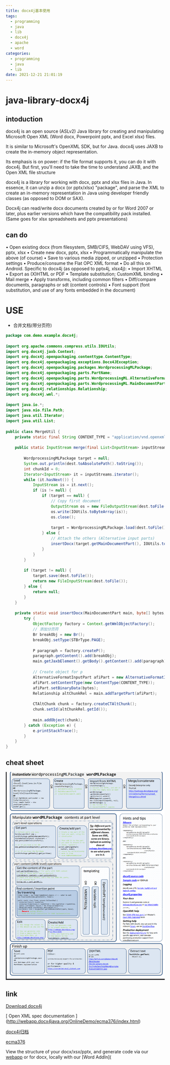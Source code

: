 ```yaml
---
title: docx4j基本使用
tags:
  - programming
  - java
  - lib
  - docx4j
  - apache
  - word
categories:
  - programming
  - java
  - lib
date: 2021-12-21 21:01:19
---
```


# java-library-docx4j

## intoduction

docx4j is an open source (ASLv2) Java library for creating and manipulating Microsoft Open XML (Word docx, Powerpoint pptx, and Excel xlsx) files.

It is similar to Microsoft's OpenXML SDK, but for Java. docx4j uses JAXB to create the in-memory object representation.

Its emphasis is on power: if the file format supports it, you can do it with docx4j. But first, you'll need to take the time to understand JAXB, and the Open XML file structure

docx4j is a library for working with docx, pptx and xlsx files in Java.  In essence, it can unzip a docx (or 
pptx/xlsx) "package", and parse the XML to create an in-memory representation in Java using developer 
friendly classes (as opposed to DOM or SAX).

Docx4j can read/write docx documents created by or for Word 2007 or later, plus earlier versions which 
have the compatibility pack installed. (Same goes for xlsx spreadsheets and pptx presentations)

## can do

• Open existing docx (from filesystem, SMB/CIFS, WebDAV using VFS), pptx, xlsx 
• Create new docx, pptx, xlsx 
• Programmatically manipulate the above (of course) 
• Save to various media zipped, or unzipped 
• Protection settings 
• Produce/consume  the Flat OPC XML format 
• Do all this on Android. 
Specific to docx4j (as opposed to pptx4j, xlsx4j): 
• Import XHTML 
• Export as (X)HTML or PDF 
• Template substitution; CustomXML binding 
• Mail merge 
• Apply transforms, including common filters 
• Diff/compare documents, paragraphs or sdt (content controls) 
• Font support (font substitution, and use of any fonts embedded in the document) 

# USE

- 合并文档(带分页符)

```java
package com.demo.example.docx4j;

import org.apache.commons.compress.utils.IOUtils;
import org.docx4j.jaxb.Context;
import org.docx4j.openpackaging.contenttype.ContentType;
import org.docx4j.openpackaging.exceptions.Docx4JException;
import org.docx4j.openpackaging.packages.WordprocessingMLPackage;
import org.docx4j.openpackaging.parts.PartName;
import org.docx4j.openpackaging.parts.WordprocessingML.AlternativeFormatInputPart;
import org.docx4j.openpackaging.parts.WordprocessingML.MainDocumentPart;
import org.docx4j.relationships.Relationship;
import org.docx4j.wml.*;

import java.io.*;
import java.nio.file.Path;
import java.util.Iterator;
import java.util.List;

public class MergeUtil {
    private static final String CONTENT_TYPE = "application/vnd.openxmlformats-officedocument.wordprocessingml.document";

    public static InputStream merge(final List<InputStream> inputStreams, Path dest) throws Docx4JException, IOException {

        WordprocessingMLPackage target = null;
        System.out.println(dest.toAbsolutePath().toString());
        int chunkId = 0;
        Iterator<InputStream> it = inputStreams.iterator();
        while (it.hasNext()) {
            InputStream is = it.next();
            if (is != null) {
                if (target == null) {
                    // Copy first document
                    OutputStream os = new FileOutputStream(dest.toFile());
                    os.write(IOUtils.toByteArray(is));
                    os.close();

                    target = WordprocessingMLPackage.load(dest.toFile());
                } else {
                    // Attach the others (Alternative input parts)
                    insertDocx(target.getMainDocumentPart(), IOUtils.toByteArray(is), chunkId++);
                }
            }
        }

        if (target != null) {
            target.save(dest.toFile());
            return new FileInputStream(dest.toFile());
        } else {
            return null;
        }
    }

    private static void insertDocx(MainDocumentPart main, byte[] bytes, int chunkId) {
        try {
            ObjectFactory factory = Context.getWmlObjectFactory();
            // 添加分页符
            Br breakObj = new Br();
            breakObj.setType(STBrType.PAGE);

            P paragraph = factory.createP();
            paragraph.getContent().add(breakObj);
            main.getJaxbElement().getBody().getContent().add(paragraph);
            
            // Create object for p
            AlternativeFormatInputPart afiPart = new AlternativeFormatInputPart(new PartName("/part" + chunkId + ".docx"));
            afiPart.setContentType(new ContentType(CONTENT_TYPE));
            afiPart.setBinaryData(bytes);
            Relationship altChunkRel = main.addTargetPart(afiPart);

            CTAltChunk chunk = factory.createCTAltChunk();
            chunk.setId(altChunkRel.getId());

            main.addObject(chunk);
        } catch (Exception e) {
            e.printStackTrace();
        }
    }
}
```



## cheat sheet

![image-20211027104011521](docx4j/image-20211027104011521.png)

## link

[ Download docx4j](https://www.docx4java.org/downloads.html)

[ Open XML spec documentation ] (http://webapp.docx4java.org/OnlineDemo/ecma376/index.html) 

[docx4j归档](https://www.docx4java.org/docx4j/)

[ecma376](http://webapp.docx4java.org/OnlineDemo/ecma376/WordML/index.html)

View the structure of your docx/xsx/pptx, and generate code via our [webapp](http://webapp.docx4java.org/OnlineDemo/PartsList.html) or for docx, locally with our [Word AddIn](

